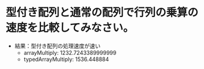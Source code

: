 # 型付き配列と通常の配列で行列の乗算の速度を比較してみなさい。
- 結果：型付き配列の処理速度が速い
    - arrayMultiply: 1232.7243389999999
    - typedArrayMultiply: 1536.448884